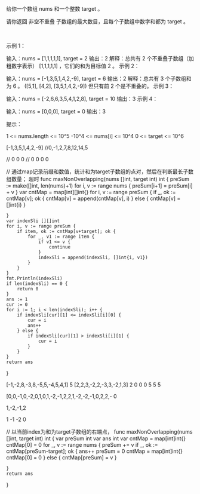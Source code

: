 给你一个数组 nums 和一个整数 target 。

请你返回 非空不重叠 子数组的最大数目，且每个子数组中数字和都为 target 。

 

示例 1：

输入：nums = [1,1,1,1,1], target = 2
输出：2
解释：总共有 2 个不重叠子数组（加粗数字表示） [1,1,1,1,1] ，它们的和为目标值 2 。
示例 2：

输入：nums = [-1,3,5,1,4,2,-9], target = 6
输出：2
解释：总共有 3 个子数组和为 6 。
([5,1], [4,2], [3,5,1,4,2,-9]) 但只有前 2 个是不重叠的。
示例 3：

输入：nums = [-2,6,6,3,5,4,1,2,8], target = 10
输出：3
示例 4：

输入：nums = [0,0,0], target = 0
输出：3
 

提示：

1 <= nums.length <= 10^5
-10^4 <= nums[i] <= 10^4
0 <= target <= 10^6


[-1,3,5,1,4,2,-9]
//0,-1,2,7,8,12,14,5


// 0 0 0 
// 0 0 0 0

// 通过map记录前缀和数值，统计和为target子数组的点对，然后在判断最长子数组数量；  超时
func maxNonOverlapping(nums []int, target int) int {
    preSum := make([]int, len(nums)+1)
    for i, v := range nums {
        preSum[i+1] = preSum[i] + v
    }
    var cntMap = map[int][]int{}
    for i, v := range preSum {
        if _, ok := cntMap[v]; ok {
            cntMap[v] = append(cntMap[v], i)
        } else {
            cntMap[v] = []int{i}
        }
        
    }
    var indexSli [][]int
    for i, v := range preSum {
        if item, ok := cntMap[v+target]; ok {
            for _, v1 := range item {
                if v1 <= v {
                    continue
                }
                indexSli = append(indexSli, []int{i, v1})
            }
        }
    }
    fmt.Println(indexSli)
    if len(indexSli) == 0 {
        return 0
    }
    ans := 1
    cur := 0
    for i := 1; i < len(indexSli); i++ {
        if indexSli[cur][1] <= indexSli[i][0] {
            cur = i
            ans++
        } else {
            if indexSli[cur][1] > indexSli[i][1] {
                cur = i
            }
        }
    }
    return ans
}


[-1,-2,8,-3,8,-5,5,-4,5,4,1]
5
[2,2,3,-2,2,-3,3,-2,1,3]
2
0 0 0
5 5 5

[0,0,-1,0,-2,0,1,0,1,-2,-1,2,2,1,-2,-2,-1,0,2,2,-
0

1,-2,-1,2

1 -1 -2 0

// 以当前index为和为target子数组的右端点，
func maxNonOverlapping(nums []int, target int) int {
    var preSum int
    var ans int
    var cntMap = map[int]int{}
    cntMap[0] = 0
    for _, v := range nums {
        preSum += v
        if _, ok := cntMap[preSum-target]; ok {
            ans++
            preSum = 0
            cntMap = map[int]int{}
            cntMap[0] = 0
        } else {
            cntMap[preSum] = v
        }
        
    }
    return ans
}